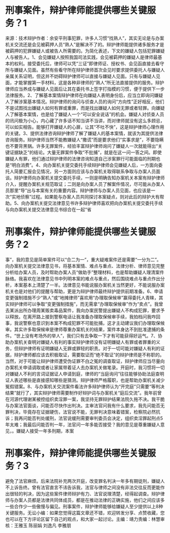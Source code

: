 # 刑事案件，辩护律师能提供哪些关键服务？1

来源：技术辩护作者：余安平刑事犯罪，许多人习惯“找熟人”，其实无论是与办案机关交流还是会见被羁押人员“熟人”是解决不了的。辩护律师能提供诸多服务才是被羁押的犯罪嫌疑人或被告人所需要的。为简化表述，下文的嫌疑人包括犯罪嫌疑人与被告人。1、会见嫌疑人按照我国司法实践，会见被羁押的嫌疑人是律师最基本的权利。接受委托后，律师可以凭“三证”即律师证、授权书、会见函直接去看守所与嫌疑人见面。虽然有些看守所在辩护律师首次会见时要求提供委托人与嫌疑人亲属关系证明，但这并不妨碍辩护律师可以直接与嫌疑人见面。只有与嫌疑人见面，才能掌握第一手材料，这是各种非律师的“熟人”所无法直接提供的服务。辩护律师应当养成与嫌疑人见面后让其在委托书上签字打指模的习惯，便于提供下一步法律服务。2、了解基本案情辩护律师在向嫌疑人表明身份后，应当立即询问嫌疑人了解涉案基本情况。辩护律师的询问与侦查人员的询问“方向性”正好相反，他们不是试图找出嫌疑人如何有罪或重罪，而是找出嫌疑人如何无罪或者轻罪。向嫌疑人了解基本案情，也是给了嫌疑人一个“可以安全说话”的机会。嫌疑人对侦查人员的讯问极为小心，内心藏了许多话不知当讲不当讲，而对律师就没有这么多顾忌，可以如实相告。能够打开嫌疑人的心扉，让其“不吐不快”，这是辩护律师心理作用的关键。3、提供法律咨询辩护律师了解了嫌疑人的基本案情，就该为其提供法律咨询服务。辩护律师当然不能教嫌疑人“撒谎”而是要求他们“实事求是”，不要隐瞒也不要背黑锅。许多无罪案件，经验丰富辩护律师询问了嫌疑人一次就能得出“关键证据缺乏”的结论。大量无罪案件争取“不批捕”，就是在这一问一答之间。即使嫌疑人有罪，他们通过辩护律师的法律咨询知道自己涉案罪行可能面临的刑期也是“明白消费”。4、向办案机关提交委托手续辩护律师会见嫌疑人后，一方面向委托人简要汇报会见情况，另一方面则应该与办案机关取得联系争取与办案人员面谈。辩护律师向办案机关提交委托手续，一则是明确告知办案机关本案有辩护律师介入，提醒办案机关规范取证；二则是向办案人员了解案件情况，尽可能从办案人员那里“导”出与本案有关的重要内容。辩护律师与办案人员见面，也应该是一次“实地侦察”过程。如果能与办案人员共同探讨本案疑点，则对此后的辩护大有帮助。5、向办案机关提交法律意见书许多辩护律师喜欢把向办案机关提交委托手续与向办案机关提交法律意见书综合在一起“省

# 刑事案件，辩护律师能提供哪些关键服务？2

事”，我的意见是简单案件可以“合二为一”，重大疑难案件还是需要“一分为二”。向办案机关提交法律意见书，将基本案情、难点与重点、法律分析、律师意见完整分析给办案人员，及时帮助办案人员“做助手”整理材料，也是帮助嫌疑人理清案件脉络。我喜欢在法律意见书中列明本案的难点与重点，然后围绕难点与重点作出分析，本案基本上清楚了一半。法律意见书能说服办案机关当然更好，不能说服办案机关也是对他们的提醒与帮助，更是为辩护律师最终辩护提供前期准备。6、申请变更强制措施不少“熟人”或“地摊律师”喜欢用“办理取保候审”赢得委托人青睐，其实辩护律师可以争取“变更强制措施”，而无需拿“办理取保候审”作为“卖点”。我曾去某派出所办理周某贩卖毒品案件，我向办案民警提出嫌疑人不构成犯罪，要求予以释放。在离开路上接到警察电话让我准备办理取保候审手续，我拍档问我咋回事，我说警察也意识到本案不构成犯罪不可能批捕，这才主动建议我们办理取保候审。其实许多取保候审是律师尊重办案机关的结果，案件本身达不到批准逮捕的条件。“世上没有考场外的举人”，我们只有去争取一下才有可能获得好运气。7、协助办案机关查明对嫌疑人有利的事实辩护律师没有证明嫌疑人有罪或者罪重的义务，但辩护律师有证明嫌疑人无罪或罪轻的职责。对于一切可能对嫌疑人有利的证据，辩护律师都应该去积极取证，需要取证而“绝不取证”的辩护律师是不称职的。当然，对于可能让辩护律师遭受伪证罪不白之冤的调查取证，辩护律师应当尽量向办案机关申请调取或者让家属带着证人去办案机关做笔录。开庭时，我习惯将一切对嫌疑人不利的言词证据证人申请到庭，律师的“当庭询问”往往能够协助法庭查明证人表述哪些是直接感知哪些是猜测。辩护律师严格履职，也是帮助办案机关减少冤假错案。8、与办案机关交流案件看法许多辩护律师认为“开完庭”只需要“等判决结果”就行了，其实辩护律师需要制作好辩护词与办案机关“庭后交流”。我年前曾在河源代理谢某被控组织卖淫罪一案，我坚持无罪辩护结果法院久拖不决。我干脆与办案法官面谈，问能否尽快作出判决。主审法官问我有什么要求，我先问能否无罪判决，毕竟存在证据硬伤，法官说不能，无罪判决意味着错案，检察院必然抗诉；我再问能否判处缓刑，法官说缓刑需要审判委员会决定，组织卖淫罪起刑点5年太难；我最后问能否判一年，法官问一年多能否接受？我的意见是尊重嫌疑人意见，。嫌疑人接受一年多刑期，本案

# 刑事案件，辩护律师能提供哪些关键服务？3

避免了法官麻烦。后来法院补充两次开庭，改变罪名判决一年多有期徒刑，嫌疑人不上诉告终。曾有法官直言不讳告诉我，法官与律师之间没有非法交往反而更能作出很轻的判决，因为这些案件律师辩护有力、法官说理清楚，经得起调查。辩护律师与办案人员都是法律共同体成员，都是在推动法律的正确实施，他们之间应该多一些合作少一些傲慢与偏见。刑事案件，辩护律师能够给嫌疑人至少提供以上8种关键服务。无讼小编：如果您觉得这篇文章还不错，欢迎转发分享、点赞收藏，您也可以在下方评论区留下自己的观点，和大家一起讨论。主编：靖力责编：林慧审核：王雅玉 陈丽娟 刘逸凡 李雅朋

